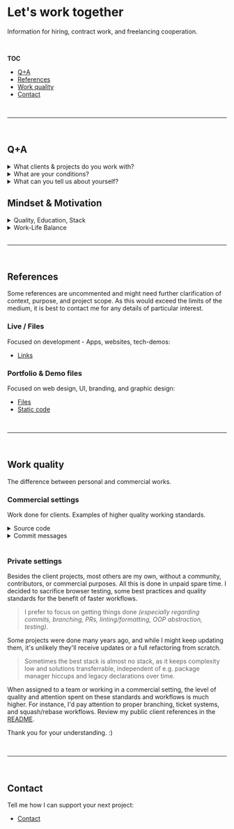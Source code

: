 # Let's work together

Information for hiring, contract work, and freelancing cooperation.

<br>

**TOC**

- [Q+A](#qa)
- [References](#references)
- [Work quality](#work-quality)
- [Contact](#contact)

<br>

---

<br>

## Q+A

<details>
 <summary>What clients & projects do you work with?</summary>

 Please refer to the FAQ section of [Codeconut Ltd.](https://www.codeconut.io), which answers questions about clients, projects, and team settings.

 _Broadly speaking: I prefer established clients with at least 1-2 years of market existence, post-startup growth phases, an existing team, and solid funding. I don't work with early-stage startups or on large scale refactoring projects._
</details>

<details>
 <summary>What are your conditions?</summary>
 <br>

 I am flexible to negotiate and have a ready-to-go draft of contract specs for negotiation. Contact me for the latest version, and let's discuss a model that fits both our needs, for a fruitful collaboration.
</details>

<details>
 <summary>What can you tell us about yourself?</summary>
 <br>

 See the [README](README.md) for anything regarding development. Check LinkedIn for my background and CV-ish details. Or get in touch directly and ask me anything else :)

 <b>Why IT?</b>

 I just love the potential of combining technology with creativity, and using my brain to come up with solutions to unique problems.

 My favourite work parts includes the full cycle: Build a fresh feature from scratch. Be part of the early planning and research, up to design, realization, feedback iterations, and releasing it in the wild. Besides that, I enjoy optimizing and automating interfaces, tooling and technological processes for usability or to raise cost-effectiveness of internal teams workflows.
</details>

## Mindset & Motivation

<details>
 <summary>Quality, Education, Stack</summary>
 <br>

 I value education and training and aim to play in the top ranks of my field. About 20 % of my time is dedicated to growing, improving existing skills, and keeping up with today's vast fields of technology rather than working to raise my income.

 However, I don't aim to become a unicorn in any of my fields, as I prefer having a sustainable, broader technological field at hand. For my commercial work, I fancy existing, proven, large-scale stacks over getting too deeply involved in pioneering with 'hype tech'.
</details>

<details>
 <summary>Work-Life Balance</summary>
 <br>

 I've got a fair amount of experience with fast-paced, marketing-driven startups. As much as I have enjoyed the wide array of responsibilities and growth opportunities, I decided to focus on the skill and quality of my work rather than speed and 16-hour shifts, just to see years of effort vanish when being sold to the next investor.

 There is no need to rush through our lives and work overshifts due to excessive meetings or task burdens. Plan smart and plan ahead. Avoid pointless work and optimize processes. Learn to use a stack to become better and faster at it. Happiness and a stable social life ensure maximum productivity in less time. All that matters are progress and results – less when or how they are achieved.

 _If you're looking for something to be finished ASAP or run a startup in its early stages, you might find yourself wanting to work with a larger team instead. However, let's get in touch when things grow or larger feature sets with more planning need to be realized!_
</details>

<br>

---

<br>

## References

Some references are uncommented and might need further clarification of context, purpose, and project scope. As this would exceed the limits of the medium, it is best to contact me for any details of particular interest.

### Live / Files

Focused on development - Apps, websites, tech-demos:

- [Links](README.md)

### Portfolio & Demo files

Focused on web design, UI, branding, and graphic design:

- [Files](https://static.codeconut.io/references)
- [Static code](https://github.com/TheRemoteCoder/Code-Portfolio-Examples)

<br>

---

<br>

## Work quality

The difference between personal and commercial works.

### Commercial settings

Work done for clients. Examples of higher quality working standards.

<details>
 <summary>Source code</summary>
 <br>

 ![Code quality](assets/work-quality/code.png)

</details>

<details>
 <summary>Commit messages</summary>
 <br>

 ![Commit structure](assets/work-quality/commits.png)

</details>

<br>

### Private settings

Besides the client projects, most others are my own, without a community, contributors, or commercial purposes. All this is done in unpaid spare time. I decided to sacrifice browser testing, some best practices and quality standards for the benefit of faster workflows.

> I prefer to focus on getting things done _(especially regarding commits, branching, PRs, linting/formatting, OOP abstraction, testing)_.

Some projects were done many years ago, and while I might keep updating them, it's unlikely they'll receive updates or a full refactoring from scratch.

> Sometimes the best stack is almost no stack, as it keeps complexity low and solutions transferrable, independent of e.g. package manager hiccups and legacy declarations over time.

When assigned to a team or working in a commercial setting, the level of quality and attention spent on these standards and workflows is much higher. For instance, I'd pay attention to proper branching, ticket systems, and squash/rebase workflows. Review my public client references in the [README](README.md).

Thank you for your understanding. :)

<br>

---

<br>

## Contact

Tell me how I can support your next project:

- [Contact](README.md#contact)
